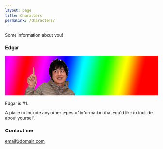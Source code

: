 ```yaml
---
layout: page
title: Characters
permalink: /characters/
---
```


Some information about you!

### Edgar

![](/images/edgar-splash.png)

Edgar is #1.

A place to include any other types of information that you'd like to include about yourself. 

### Contact me

[email@domain.com](mailto:email@domain.com)